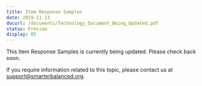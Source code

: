 ```yaml
---
title: Item Response Samples
date: 2019-11-13
docurl: /documents/Technology_Document_Being_Updated.pdf
status: Preview
display: 05
---
```

This Item Response Samples is currently being updated. Please check back soon.

If you require information related to this topic, please contact us at support@smarterbalanced.org.
